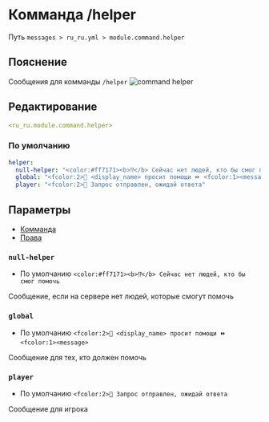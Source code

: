 # Комманда /helper
Путь `messages > ru_ru.yml > module.command.helper`

## Пояснение
Сообщения для комманды `/helper`
![command helper](/commandhelper.png)

## Редактирование
```yaml
<ru_ru.module.command.helper>
```

### По умолчанию
```yaml
helper:
  null-helper: "<color:#ff7171><b>⁉</b> Сейчас нет людей, кто бы смог помочь"
  global: "<fcolor:2>👤 <display_name> просит помощи ⏩ <fcolor:1><message>"
  player: "<fcolor:2>👤 Запрос отправлен, ожидай ответа"
```

## Параметры

- [Комманда](/en/commands/module/command/helper/)
- [Права](/en/permissions/module/command/helper/)

### `null-helper`
- По умолчанию `<color:#ff7171><b>⁉</b> Сейчас нет людей, кто бы смог помочь`

Сообщение, если на сервере нет людей, которые смогут помочь

### `global`
- По умолчанию `<fcolor:2>👤 <display_name> просит помощи ⏩ <fcolor:1><message>`

Сообщение для тех, кто должен помочь

### `player`
- По умолчанию `<fcolor:2>👤 Запрос отправлен, ожидай ответа`

Сообщение для игрока

